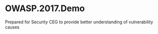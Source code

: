 # OWASP.2017.Demo
Prepared for Security CEG to provide better understanding of vulnerability causes
